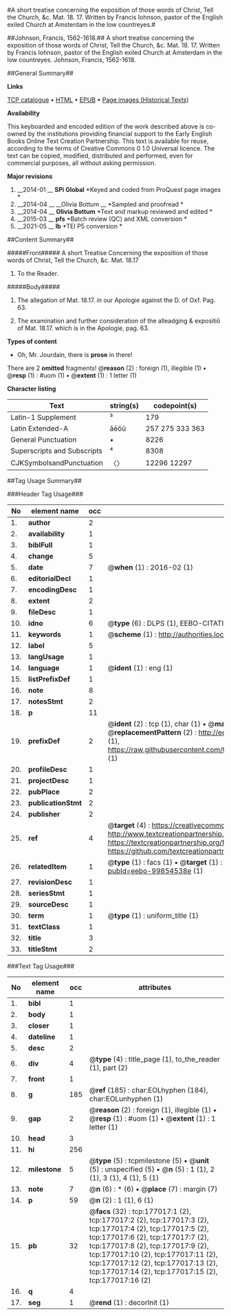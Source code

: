 #A short treatise concerning the exposition of those words of Christ, Tell the Church, &c. Mat. 18. 17. Written by Francis Iohnson, pastor of the English exiled Church at Amsterdam in the low countreyes.#

##Johnson, Francis, 1562-1618.##
A short treatise concerning the exposition of those words of Christ, Tell the Church, &c. Mat. 18. 17. Written by Francis Iohnson, pastor of the English exiled Church at Amsterdam in the low countreyes.
Johnson, Francis, 1562-1618.

##General Summary##

**Links**

[TCP catalogue](http://www.ota.ox.ac.uk/tcp/)  • 
[HTML](http://tei.it.ox.ac.uk/tcp/Texts-HTML/free/B14/B14260.html)  • 
[EPUB](http://tei.it.ox.ac.uk/tcp/Texts-EPUB/free/B14/B14260.epub) • 
[Page images (Historical Texts)](https://historicaltexts.jisc.ac.uk/eebo-99854538e)

**Availability**

This keyboarded and encoded edition of the work described above is co-owned by the
    institutions providing financial support to the Early English Books Online Text Creation
    Partnership. This text is available for reuse, according to the terms of  Creative Commons 0 1.0 Universal
    licence. The text can be copied, modified, distributed and performed, even for commercial
    purposes, all without asking permission.

**Major revisions**

1. __2014-01 __ __SPi Global__ *Keyed and coded from ProQuest page images *
1. __2014-04 __ __Olivia Bottum __ *Sampled and proofread *
1. __2014-04 __ __Olivia Bottum__ *Text and markup reviewed and edited *
1. __2015-03 __ __pfs__ *Batch review (QC) and XML conversion *
1. __2021-05 __ __lb__ *TEI P5 conversion *

##Content Summary##

#####Front#####
A short Treatise Concerning the exposition of those words of Christ, Tell the Church, &c. Mat. 18.17
1. To the Reader.

#####Body#####

1. The allegation of Mat. 18.17. in our Apologie against the D. of Oxf. Pag. 63.

1. The examination and further consideration of the alleadging & expositiō of Mat. 18.17. which is in the Apologie, pag. 63.

**Types of content**

  * Oh, Mr. Jourdain, there is **prose** in there!

There are 2 **omitted** fragments! 
 @__reason__ (2) : foreign (1), illegible (1)  •  @__resp__ (1) : #uom (1)  •  @__extent__ (1) : 1 letter (1)

**Character listing**


|Text|string(s)|codepoint(s)|
|---|---|---|
|Latin-1 Supplement|³|179|
|Latin Extended-A|āēōū|257 275 333 363|
|General Punctuation|•|8226|
|Superscripts             and Subscripts|⁴|8308|
|CJKSymbolsandPunctuation|〈〉|12296 12297|

##Tag Usage Summary##

###Header Tag Usage###

|No|element name|occ|attributes|
|---|---|---|---|
|1.|__author__|2||
|2.|__availability__|1||
|3.|__biblFull__|1||
|4.|__change__|5||
|5.|__date__|7| @__when__ (1) : 2016-02 (1)|
|6.|__editorialDecl__|1||
|7.|__encodingDesc__|1||
|8.|__extent__|2||
|9.|__fileDesc__|1||
|10.|__idno__|6| @__type__ (6) : DLPS (1), EEBO-CITATION (1), VID (1), EEBO-PROQUEST (1), STC (2)|
|11.|__keywords__|1| @__scheme__ (1) : http://authorities.loc.gov/ (1)|
|12.|__label__|5||
|13.|__langUsage__|1||
|14.|__language__|1| @__ident__ (1) : eng (1)|
|15.|__listPrefixDef__|1||
|16.|__note__|8||
|17.|__notesStmt__|2||
|18.|__p__|11||
|19.|__prefixDef__|2| @__ident__ (2) : tcp (1), char (1)  •  @__matchPattern__ (2) : ([0-9\-]+):([0-9IVX]+) (1), (.+) (1)  •  @__replacementPattern__ (2) : http://eebo.chadwyck.com/downloadtiff?vid=$1&page=$2 (1), https://raw.githubusercontent.com/textcreationpartnership/Texts/master/tcpchars.xml#$1 (1)|
|20.|__profileDesc__|1||
|21.|__projectDesc__|1||
|22.|__pubPlace__|2||
|23.|__publicationStmt__|2||
|24.|__publisher__|2||
|25.|__ref__|4| @__target__ (4) : https://creativecommons.org/publicdomain/zero/1.0/ (1), http://www.textcreationpartnership.org/docs/. (1), https://textcreationpartnership.org/faq/#faq05 (1), https://github.com/textcreationpartnership (1)|
|26.|__relatedItem__|1| @__type__ (1) : facs (1)  •  @__target__ (1) : https://data.historicaltexts.jisc.ac.uk/view?pubId=eebo-99854538e (1)|
|27.|__revisionDesc__|1||
|28.|__seriesStmt__|1||
|29.|__sourceDesc__|1||
|30.|__term__|1| @__type__ (1) : uniform_title (1)|
|31.|__textClass__|1||
|32.|__title__|3||
|33.|__titleStmt__|2||


###Text Tag Usage###

|No|element name|occ|attributes|
|---|---|---|---|
|1.|__bibl__|1||
|2.|__body__|1||
|3.|__closer__|1||
|4.|__dateline__|1||
|5.|__desc__|2||
|6.|__div__|4| @__type__ (4) : title_page (1), to_the_reader (1), part (2)|
|7.|__front__|1||
|8.|__g__|185| @__ref__ (185) : char:EOLhyphen (184), char:EOLunhyphen (1)|
|9.|__gap__|2| @__reason__ (2) : foreign (1), illegible (1)  •  @__resp__ (1) : #uom (1)  •  @__extent__ (1) : 1 letter (1)|
|10.|__head__|3||
|11.|__hi__|256||
|12.|__milestone__|5| @__type__ (5) : tcpmilestone (5)  •  @__unit__ (5) : unspecified (5)  •  @__n__ (5) : 1 (1), 2 (1), 3 (1), 4 (1), 5 (1)|
|13.|__note__|7| @__n__ (6) : * (6)  •  @__place__ (7) : margin (7)|
|14.|__p__|59| @__n__ (2) : 1 (1), 6 (1)|
|15.|__pb__|32| @__facs__ (32) : tcp:177017:1 (2), tcp:177017:2 (2), tcp:177017:3 (2), tcp:177017:4 (2), tcp:177017:5 (2), tcp:177017:6 (2), tcp:177017:7 (2), tcp:177017:8 (2), tcp:177017:9 (2), tcp:177017:10 (2), tcp:177017:11 (2), tcp:177017:12 (2), tcp:177017:13 (2), tcp:177017:14 (2), tcp:177017:15 (2), tcp:177017:16 (2)|
|16.|__q__|4||
|17.|__seg__|1| @__rend__ (1) : decorInit (1)|
